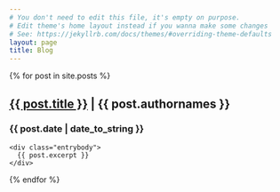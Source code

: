 ```yaml
---
# You don't need to edit this file, it's empty on purpose.
# Edit theme's home layout instead if you wanna make some changes
# See: https://jekyllrb.com/docs/themes/#overriding-theme-defaults
layout: page
title: Blog
---
```


{% for post in site.posts %}
  <div class="entry">
  	<div class="entrytitle">
  		<h2><a href="{{ post.url }}">{{ post.title }}</a> | <span class="author">{{ post.authornames }}</span></h2> 
  		<h3>{{ post.date | date_to_string }}</h3>
  	</div>
  	
  	<div class="entrybody">
  	  {{ post.excerpt }}
  	</div>
  	
  </div>

{% endfor %}
